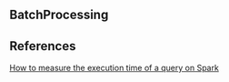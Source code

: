 
## BatchProcessing

## References

[How to measure the execution time of a query on Spark
](https://stackoverflow.com/questions/34629313/how-to-measure-the-execution-time-of-a-query-on-spark)
